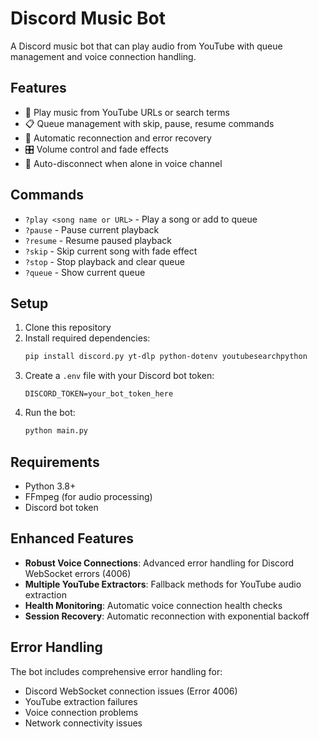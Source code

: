 # Discord Music Bot

A Discord music bot that can play audio from YouTube with queue management and voice connection handling.

## Features

- 🎵 Play music from YouTube URLs or search terms
- 📋 Queue management with skip, pause, resume commands
- 🔄 Automatic reconnection and error recovery
- 🎛️ Volume control and fade effects
- 🚫 Auto-disconnect when alone in voice channel

## Commands

- `?play <song name or URL>` - Play a song or add to queue
- `?pause` - Pause current playback
- `?resume` - Resume paused playback
- `?skip` - Skip current song with fade effect
- `?stop` - Stop playback and clear queue
- `?queue` - Show current queue

## Setup

1. Clone this repository
2. Install required dependencies:
   ```bash
   pip install discord.py yt-dlp python-dotenv youtubesearchpython
   ```
3. Create a `.env` file with your Discord bot token:
   ```
   DISCORD_TOKEN=your_bot_token_here
   ```
4. Run the bot:
   ```bash
   python main.py
   ```

## Requirements

- Python 3.8+
- FFmpeg (for audio processing)
- Discord bot token

## Enhanced Features

- **Robust Voice Connections**: Advanced error handling for Discord WebSocket errors (4006)
- **Multiple YouTube Extractors**: Fallback methods for YouTube audio extraction
- **Health Monitoring**: Automatic voice connection health checks
- **Session Recovery**: Automatic reconnection with exponential backoff

## Error Handling

The bot includes comprehensive error handling for:
- Discord WebSocket connection issues (Error 4006)
- YouTube extraction failures
- Voice connection problems
- Network connectivity issues
